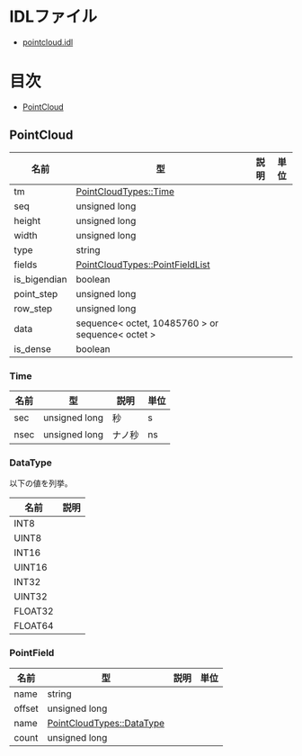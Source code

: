# IDLファイル

* [pointcloud.idl](https://github.com/gbiggs/rtcpcl/blob/master/pc_type/pointcloud.idl)

# 目次

* [PointCloud](#pointcloud)

## PointCloud

|名前|型|説明|単位|
|---|---|---|---|
|tm|[PointCloudTypes::Time](#time)| ||
|seq|unsigned long| ||
|height|unsigned long| ||
|width|unsigned long| ||
|type|string| ||
|fields|[PointCloudTypes::PointFieldList](#pointfieldlist)| ||
|is_bigendian|boolean| ||
|point_step|unsigned long| ||
|row_step|unsigned long| ||
|data|sequence< octet, 10485760 > or sequence< octet >| ||
|is_dense|boolean| ||

### Time

|名前|型|説明|単位|
|---|---|---|---|
|sec|unsigned long|秒|s|
|nsec|unsigned long|ナノ秒|ns|

### DataType

以下の値を列挙。

|名前|説明|
|---|---|
|INT8| |
|UINT8| |
|INT16| |
|UINT16| |
|INT32| |
|UINT32| |
|FLOAT32| |
|FLOAT64| |

### PointField

|名前|型|説明|単位|
|---|---|---|---|
|name|string| ||
|offset|unsigned long| ||
|name|[PointCloudTypes::DataType](#datatype)| ||
|count|unsigned long| ||
